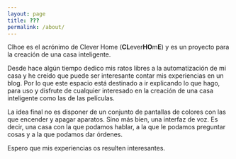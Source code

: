 ```yaml
---
layout: page
title: ???
permalink: /about/
---
```


Clhoe es el acrónimo de Clever Home (**CL**ever**HO**m**E**) y es un proyecto para la creación de una casa inteligente.

Desde hace algún tiempo dedico mis ratos libres a la automatización de mi casa y he creído que puede ser interesante contar mis experiencias en un blog. Por lo que este espacio está destinado a ir explicando lo que hago, para uso y disfrute de cualquier interesado en la creación de una casa inteligente como las de las películas.

La idea final no es disponer de un conjunto de pantallas de colores con las que encender y apagar aparatos. Sino más bien, una interfaz de voz. Es decir, una casa con la que podamos hablar, a la que le podamos preguntar cosas y a la que podamos dar órdenes.

Espero que mis experiencias os resulten interesantes.

